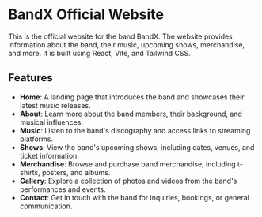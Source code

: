 # BandX Official Website

This is the official website for the band BandX. The website provides information about the band, their music, upcoming shows, merchandise, and more. It is built using React, Vite, and Tailwind CSS.

## Features

- **Home**: A landing page that introduces the band and showcases their latest music releases.
- **About**: Learn more about the band members, their background, and musical influences.
- **Music**: Listen to the band's discography and access links to streaming platforms.
- **Shows**: View the band's upcoming shows, including dates, venues, and ticket information.
- **Merchandise**: Browse and purchase band merchandise, including t-shirts, posters, and albums.
- **Gallery**: Explore a collection of photos and videos from the band's performances and events.
- **Contact**: Get in touch with the band for inquiries, bookings, or general communication.
